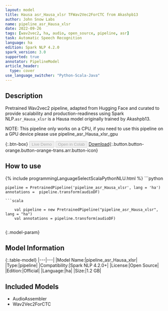 ```yaml
---
layout: model
title: Hausa asr_Hausa_xlsr TFWav2Vec2ForCTC from Akashpb13
author: John Snow Labs
name: pipeline_asr_Hausa_xlsr
date: 2022-09-26
tags: [wav2vec2, ha, audio, open_source, pipeline, asr]
task: Automatic Speech Recognition
language: ha
edition: Spark NLP 4.2.0
spark_version: 3.0
supported: true
annotator: PipelineModel
article_header:
  type: cover
use_language_switcher: "Python-Scala-Java"
---
```


## Description

Pretrained Wav2vec2  pipeline, adapted from Hugging Face and curated to provide scalability and production-readiness using Spark NLP.`asr_Hausa_xlsr` is a Hausa model originally trained by Akashpb13.

NOTE: This pipeline only works on a CPU, if you need to use this pipeline on a GPU device please use pipeline_asr_Hausa_xlsr_gpu

{:.btn-box}
<button class="button button-orange" disabled>Live Demo</button>
<button class="button button-orange" disabled>Open in Colab</button>
[Download](https://s3.amazonaws.com/auxdata.johnsnowlabs.com/public/models/pipeline_asr_Hausa_xlsr_ha_4.2.0_3.0_1664193026211.zip){:.button.button-orange.button-orange-trans.arr.button-icon}

## How to use



<div class="tabs-box" markdown="1">
{% include programmingLanguageSelectScalaPythonNLU.html %}
```python

    pipeline = PretrainedPipeline('pipeline_asr_Hausa_xlsr', lang = 'ha')
    annotations =  pipeline.transform(audioDF)
    
```
```scala

    val pipeline = new PretrainedPipeline("pipeline_asr_Hausa_xlsr", lang = "ha")
    val annotations = pipeline.transform(audioDF)
    
```
</div>

{:.model-param}
## Model Information

{:.table-model}
|---|---|
|Model Name:|pipeline_asr_Hausa_xlsr|
|Type:|pipeline|
|Compatibility:|Spark NLP 4.2.0+|
|License:|Open Source|
|Edition:|Official|
|Language:|ha|
|Size:|1.2 GB|

## Included Models

- AudioAssembler
- Wav2Vec2ForCTC